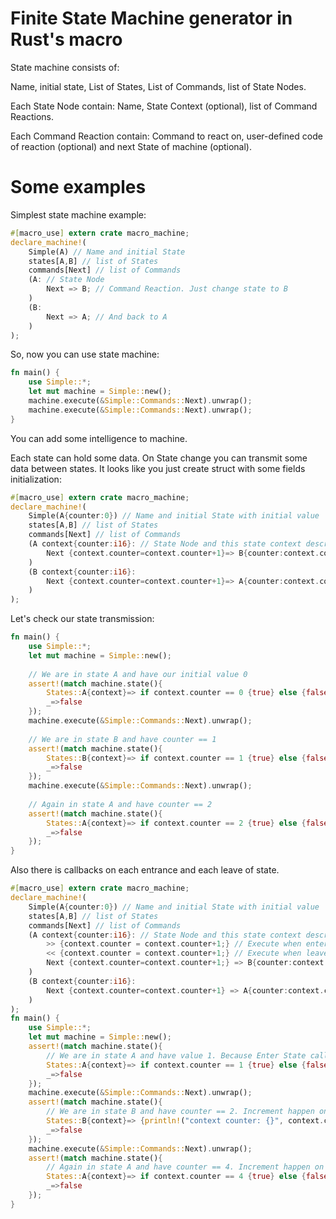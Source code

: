 # Finite State Machine generator in Rust's macro

State machine consists of:

Name, initial state, List of States, List of Commands, list of State Nodes.

Each State Node contain: Name, State Context (optional), list of Command Reactions.

Each Command Reaction contain: Command to react on, user-defined code of reaction (optional) and next State of machine (optional).

# Some examples

Simplest state machine example:
```rust
#[macro_use] extern crate macro_machine;
declare_machine!(
    Simple(A) // Name and initial State
    states[A,B] // list of States
    commands[Next] // list of Commands
    (A: // State Node
        Next => B; // Command Reaction. Just change state to B
    )
    (B:
        Next => A; // And back to A
    )
);
```

So, now you can use state machine:

```rust
fn main() {
    use Simple::*;
    let mut machine = Simple::new();
    machine.execute(&Simple::Commands::Next).unwrap();
    machine.execute(&Simple::Commands::Next).unwrap();
}
```
You can add some intelligence to machine.

Each state can hold some data. On State change you can transmit some data between states.
It looks like you just create struct with some fields initialization:
```rust
#[macro_use] extern crate macro_machine;
declare_machine!(
    Simple(A{counter:0}) // Name and initial State with initial value
    states[A,B] // list of States
    commands[Next] // list of Commands
    (A context{counter:i16}: // State Node and this state context description with binding name
        Next {context.counter=context.counter+1}=> B{counter:context.counter}; // Command Reaction. Now on command Next we add 1 to our context. Also we change state to B and init it with our x value.
    )
    (B context{counter:i16}:
        Next {context.counter=context.counter+1}=> A{counter:context.counter};
    )
);
```

Let's check our state transmission:
```rust
fn main() {
    use Simple::*;
    let mut machine = Simple::new();
    
    // We are in state A and have our initial value 0
    assert!(match machine.state(){
        States::A{context}=> if context.counter == 0 {true} else {false},
        _=>false
    });
    machine.execute(&Simple::Commands::Next).unwrap();
    
    // We are in state B and have counter == 1
    assert!(match machine.state(){
        States::B{context}=> if context.counter == 1 {true} else {false},
        _=>false
    });
    machine.execute(&Simple::Commands::Next).unwrap();
    
    // Again in state A and have counter == 2
    assert!(match machine.state(){
        States::A{context}=> if context.counter == 2 {true} else {false},
        _=>false
    });
}
```

Also there is callbacks on each entrance and each leave of state.
 
```rust
#[macro_use] extern crate macro_machine;
declare_machine!(
    Simple(A{counter:0}) // Name and initial State with initial value
    states[A,B] // list of States
    commands[Next] // list of Commands
    (A context{counter:i16}: // State Node and this state context description with binding name
        >> {context.counter = context.counter+1;} // Execute when enter state A
        << {context.counter = context.counter+1;} // Execute when leave state A
        Next {context.counter=context.counter+1;} => B{counter:context.counter}; // Command Reaction. Now on command Next we add 1 to our context. Also we change state to B and init it with our x value.
    )
    (B context{counter:i16}:
        Next {context.counter=context.counter+1} => A{counter:context.counter};
    )
);
fn main() {
    use Simple::*;
    let mut machine = Simple::new();
    assert!(match machine.state(){
        // We are in state A and have value 1. Because Enter State callback executed.
        States::A{context}=> if context.counter == 1 {true} else {false},
        _=>false
    });
    machine.execute(&Simple::Commands::Next).unwrap();
    assert!(match machine.state(){
        // We are in state B and have counter == 2. Increment happen on User Code execution. Execution of Leave state callback happen after we transfer data to the next state.
        States::B{context}=> {println!("context counter: {}", context.counter);if context.counter == 2 {true} else {false}},
        _=>false
    });
    machine.execute(&Simple::Commands::Next).unwrap();
    assert!(match machine.state(){
        // Again in state A and have counter == 4. Increment happen on User Code execution and on state A enter.
        States::A{context}=> if context.counter == 4 {true} else {false},
        _=>false
    });
}
```
